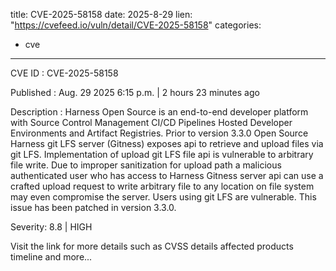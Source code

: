  
title: CVE-2025-58158
date: 2025-8-29
lien: "https://cvefeed.io/vuln/detail/CVE-2025-58158"
categories:
  - cve
---

CVE ID : CVE-2025-58158

Published :  Aug. 29
2025
6:15 p.m. | 2 hours
23 minutes ago

Description : Harness Open Source is an end-to-end developer platform with Source Control Management
CI/CD Pipelines
Hosted Developer Environments
and Artifact Registries. Prior to version 3.3.0
Open Source Harness git LFS server (Gitness) exposes api to retrieve and upload files via git LFS. Implementation of upload git LFS file api is vulnerable to arbitrary file write. Due to improper sanitization for upload path
a malicious authenticated user who has access to Harness Gitness server api can use a crafted upload request to write arbitrary file to any location on file system
may even compromise the server. Users using git LFS are vulnerable. This issue has been patched in version 3.3.0.

Severity: 8.8 | HIGH

Visit the link for more details
such as CVSS details
affected products
timeline
and more...
